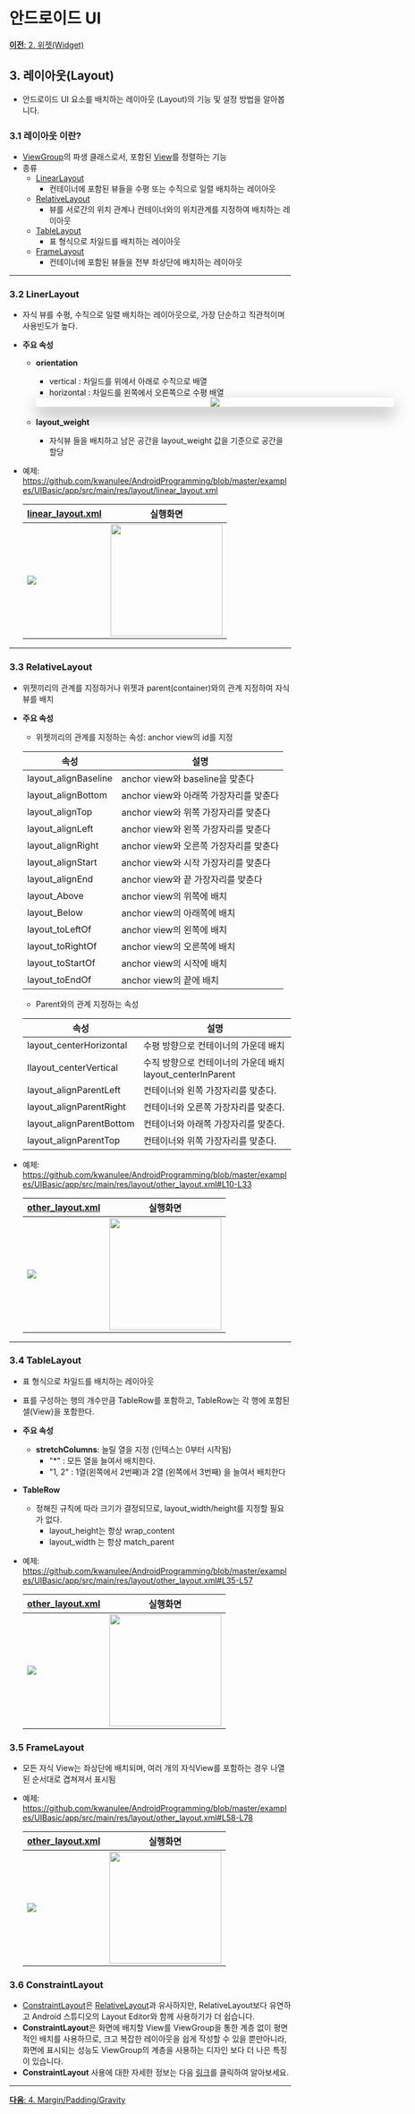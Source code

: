 <style>
div.polaroid {
  	width: 640px;
  	box-shadow: 0 10px 30px 0 rgba(0, 0, 0, 0.2), 0 16px 30px 0 rgba(0, 0, 0, 0.19);
  	text-align: center;
	margin-bottom: 0.5cm;
}
</style>
# 안드로이드 UI


[**이전**: 2. 위젯(Widget)](ui-widget.html)

## 3. 레이아웃(Layout)
- 안드로이드 UI 요소를 배치하는 레이아웃 (Layout)의 기능 및 설정 방법을 알아봅니다.

### 3.1 레이아웃 이란?
- [ViewGroup](https://developer.android.com/reference/android/view/ViewGroup)의 파생 클래스로서, 포함된 [View](https://developer.android.com/reference/android/view/View.html)를 정렬하는 기능
- 종류
	- [LinearLayout](https://developer.android.com/reference/android/widget/LinearLayout)
		- 컨테이너에 포함된 뷰들을 수평 또는 수직으로 일렬 배치하는 레이아웃
	- [RelativeLayout](https://developer.android.com/reference/android/widget/RelativeLayout)
		- 뷰를 서로간의 위치 관계나 컨테이너와의 위치관계를 지정하여 배치하는 레이아웃
	- [TableLayout](https://developer.android.com/reference/android/widget/TableLayout)
		- 표 형식으로 차일드를 배치하는 레이아웃
	- [FrameLayout](https://developer.android.com/reference/android/widget/FrameLayout)
		- 컨테이너에 포함된 뷰들을 전부 좌상단에 배치하는 레이아웃

---
### 3.2 LinerLayout
- 자식 뷰를 수평, 수직으로 일렬 배치하는 레이아웃으로, 가장 단순하고 직관적이며 사용빈도가 높다.
- **주요 속성**
	- **orientation**
		- vertical : 차일드를 위에서 아래로 수직으로 배열
		- horizontal : 차일드를 왼쪽에서 오른쪽으로 수평 배열

		<div class="polaroid">
	   <img src="figure/linearlayout.png">
	   </div>
	- **layout\_weight**
		- 자식뷰 들을 배치하고 남은 공간을 layout_weight 값을 기준으로 공간을 할당
- 예제: https://github.com/kwanulee/AndroidProgramming/blob/master/examples/UIBasic/app/src/main/res/layout/linear_layout.xml

	[linear_layout.xml](https://github.com/kwanulee/AndroidProgramming/blob/master/examples/UIBasic/app/src/main/res/layout/linear_layout.xml)| 실행화면
	--- | ---	
	<img src="figure/linearlayout_example_code.png"> | <img src="figure/linearlayout_example.png" width=200>
---

### 3.3 RelativeLayout
- 위젯끼리의 관계를 지정하거나 위젯과 parent(container)와의 관계 지정하여 자식 뷰를 배치
- **주요 속성**
	- 위젯끼리의 관계를 지정하는 속성: anchor view의 id를 지정 

	속성 | 설명
	----|----
	layout\_alignBaseline | anchor view와 baseline을 맞춘다
	layout\_alignBottom | anchor view와 아래쪽 가장자리를 맞춘다
	layout\_alignTop | anchor view와 위쪽 가장자리를 맞춘다
	layout\_alignLeft | anchor view와 왼쪽 가장자리를 맞춘다
	layout\_alignRight | anchor view와 오른쪽 가장자리를 맞춘다
	layout\_alignStart | anchor view와 시작 가장자리를 맞춘다
	layout\_alignEnd | anchor view와 끝 가장자리를 맞춘다
	layout\_Above | anchor view의 위쪽에 배치
	layout\_Below | anchor view의 아래쪽에 배치
	layout\_toLeftOf | anchor view의 왼쪽에 배치
	layout\_toRightOf | anchor view의 오른쪽에 배치
	layout\_toStartOf | anchor view의 시작에 배치
	layout\_toEndOf | anchor view의 끝에 배치


	- Parent와의 관계 지정하는 속성
	
	속성 | 설명
	----|----
	layout\_centerHorizontal | 수평 방향으로 컨테이너의 가운데 배치
	llayout\_centerVertical | 수직 방향으로 컨테이너의 가운데 배치	layout\_centerInParent | 컨테이너의 가운데 배치
	layout_alignParentLeft | 컨테이너와 왼쪽 가장자리를 맞춘다.
	layout_alignParentRight | 컨테이너와 오른쪽 가장자리를 맞춘다.
	layout_alignParentBottom | 컨테이너와 아래쪽 가장자리를 맞춘다.
	layout_alignParentTop | 컨테이너와 위쪽 가장자리를 맞춘다.
	

- 예제: https://github.com/kwanulee/AndroidProgramming/blob/master/examples/UIBasic/app/src/main/res/layout/other_layout.xml#L10-L33 

	[other_layout.xml](https://github.com/kwanulee/AndroidProgramming/blob/master/examples/UIBasic/app/src/main/res/layout/other_layout.xml#L10-L33) | 실행화면
	--- | ---	
	<img src="figure/relativelayout_example_code.png"> | <img src="figure/relativelayout_example.png" width=200>


---
### 3.4 TableLayout
- 표 형식으로 차일드를 배치하는 레이아웃

- 표를 구성하는 행의 개수만큼 TableRow를 포함하고, TableRow는 각 행에 포함된 셀(View)을 포함한다.
- **주요 속성**
	- **stretchColumns**: 늘릴 열을 지정 (인텍스는 0부터 시작됨)
		- "*" : 모든 열을 늘여서 배치한다.
		- "1, 2" : 1열(왼쪽에서 2번째)과 2열 (왼쪽에서 3번째) 을 늘여서 배치한다

- **TableRow**
	- 정해진 규칙에 따라 크기가 결정되므로,  layout\_width/height를 지정할 필요가 없다.
		- layout\_height는 항상 wrap\_content
		- layout\_width 는 항상 match\_parent

- 예제: https://github.com/kwanulee/AndroidProgramming/blob/master/examples/UIBasic/app/src/main/res/layout/other_layout.xml#L35-L57

	[other_layout.xml](https://github.com/kwanulee/AndroidProgramming/blob/master/examples/UIBasic/app/src/main/res/layout/other_layout.xml#L35-L57) | 실행화면
	--- | ---	
	<img src="figure/tablelayout_example_code.png"> | <img src="figure/tablelayout_example.png" width=200>


### 3.5 FrameLayout 
- 모든 자식 View는 좌상단에 배치되며, 여러 개의 자식View를 포함하는 경우 나열된 순서대로 겹쳐져서 표시됨
- 예제: https://github.com/kwanulee/AndroidProgramming/blob/master/examples/UIBasic/app/src/main/res/layout/other_layout.xml#L58-L78

	[other_layout.xml](https://github.com/kwanulee/AndroidProgramming/blob/master/examples/UIBasic/app/src/main/res/layout/other_layout.xml#L58-L78) | 실행화면
	--- | ---	
	<img src="figure/framelayout_example_code.png"> | <img src="figure/framelayout_example.png" width=200>

### 3.6 ConstraintLayout
- [ConstraintLayout](https://developer.android.com/reference/androidx/constraintlayout/widget/ConstraintLayout)은 [RelativeLayout](https://developer.android.com/reference/android/widget/RelativeLayout)과 유사하지만, RelativeLayout보다 유연하고 Android 스튜디오의 Layout Editor와 함께 사용하기가 더 쉽습니다.
- **ConstraintLayout**은 화면에 배치할 View를 ViewGroup을 통한 계층 없이 평면적인 배치를 사용하므로, 크고 복잡한 레이아웃을 쉽게 작성할 수 있을 뿐만아니라, 화면에 표시되는 성능도 ViewGroup의 계층을 사용하는 디자인 보다 더 나은 특징이 있습니다.
- **ConstraintLayout** 사용에 대한 자세한 정보는 다음 [링크](https://developer.android.com/training/constraint-layout)를 클릭하여 알아보세요.

---
[**다음**: 4. Margin/Padding/Gravity](ui-mpg.html)